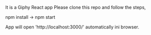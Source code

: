 
It is a Giphy React app
Please clone this repo and follow the steps,

npm install -> npm start

App will open 'http://localhost:3000/' automatically ini browser.
